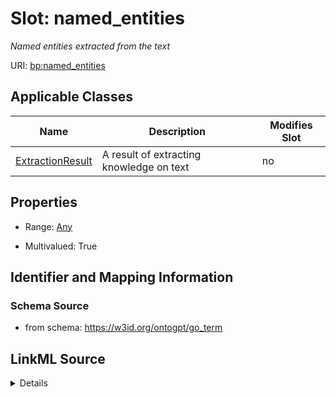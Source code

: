 

# Slot: named_entities


_Named entities extracted from the text_



URI: [bp:named_entities](http://w3id.org/ontogpt/biological-process-templatenamed_entities)



<!-- no inheritance hierarchy -->





## Applicable Classes

| Name | Description | Modifies Slot |
| --- | --- | --- |
| [ExtractionResult](ExtractionResult.md) | A result of extracting knowledge on text |  no  |







## Properties

* Range: [Any](Any.md)

* Multivalued: True





## Identifier and Mapping Information







### Schema Source


* from schema: https://w3id.org/ontogpt/go_term




## LinkML Source

<details>
```yaml
name: named_entities
description: Named entities extracted from the text
from_schema: https://w3id.org/ontogpt/go_term
rank: 1000
multivalued: true
alias: named_entities
owner: ExtractionResult
domain_of:
- ExtractionResult
range: Any
inlined: true
inlined_as_list: true

```
</details>
